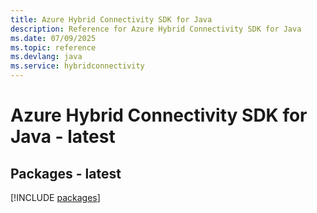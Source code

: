 ```yaml
---
title: Azure Hybrid Connectivity SDK for Java
description: Reference for Azure Hybrid Connectivity SDK for Java
ms.date: 07/09/2025
ms.topic: reference
ms.devlang: java
ms.service: hybridconnectivity
---
```

# Azure Hybrid Connectivity SDK for Java - latest
## Packages - latest
[!INCLUDE [packages](hybrid-connectivity-index.md)]